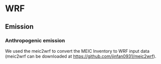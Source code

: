 # WRF
## Emission
### Anthropogenic emission
We used the meic2wrf to convert the MEIC Inventory to WRF input data (meic2wrf can be downloaded at https://github.com/jinfan0931/meic2wrf).
